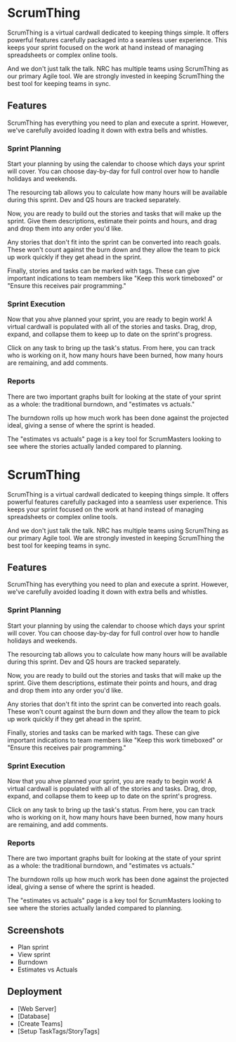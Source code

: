 # ScrumThing
ScrumThing is a virtual cardwall dedicated to keeping things simple.  It offers powerful features carefully packaged into a seamless user experience.  This keeps your sprint focused on the work at hand instead of managing spreadsheets or complex online tools.

And we don't just talk the talk.  NRC has multiple teams using ScrumThing as our primary Agile tool.  We are strongly invested in keeping ScrumThing the best tool for keeping teams in sync.

## Features
ScrumThing has everything you need to plan and execute a sprint.  However, we've carefully avoided loading it down with extra bells and whistles.

### Sprint Planning
Start your planning by using the calendar to choose which days your sprint will cover.  You can choose day-by-day for full control over how to handle holidays and weekends.

The resourcing tab allows you to calculate how many hours will be available during this sprint.  Dev and QS hours are tracked separately.

Now, you are ready to build out the stories and tasks that will make up the sprint.  Give them descriptions, estimate their points and hours, and drag and drop them into any order you'd like.

Any stories that don't fit into the sprint can be converted into reach goals.  These won't count against the burn down and they allow the team to pick up work quickly if they get ahead in the sprint.

Finally, stories and tasks can be marked with tags.  These can give important indications to team members like "Keep this work timeboxed" or "Ensure this receives pair programming."
 
### Sprint Execution
Now that you ahve planned your sprint, you are ready to begin work!  A virtual cardwall is populated with all of the stories and tasks.  Drag, drop, expand, and collapse them to keep up to date on the sprint's progress.

Click on any task to bring up the task's status.  From here, you can track who is working on it, how many hours have been burned, how many hours are remaining, and add comments.

### Reports
There are two important graphs built for looking at the state of your sprint as a whole: the traditional burndown, and "estimates vs actuals."

The burndown rolls up how much work has been done against the projected ideal, giving a sense of where the sprint is headed.

The "estimates vs actuals" page is a key tool for ScrumMasters looking to see where the stories actually landed compared to planning.
# ScrumThing
ScrumThing is a virtual cardwall dedicated to keeping things simple.  It offers powerful features carefully packaged into a seamless user experience.  This keeps your sprint focused on the work at hand instead of managing spreadsheets or complex online tools.

And we don't just talk the talk.  NRC has multiple teams using ScrumThing as our primary Agile tool.  We are strongly invested in keeping ScrumThing the best tool for keeping teams in sync.

## Features
ScrumThing has everything you need to plan and execute a sprint.  However, we've carefully avoided loading it down with extra bells and whistles.

### Sprint Planning
Start your planning by using the calendar to choose which days your sprint will cover.  You can choose day-by-day for full control over how to handle holidays and weekends.

The resourcing tab allows you to calculate how many hours will be available during this sprint.  Dev and QS hours are tracked separately.

Now, you are ready to build out the stories and tasks that will make up the sprint.  Give them descriptions, estimate their points and hours, and drag and drop them into any order you'd like.

Any stories that don't fit into the sprint can be converted into reach goals.  These won't count against the burn down and they allow the team to pick up work quickly if they get ahead in the sprint.

Finally, stories and tasks can be marked with tags.  These can give important indications to team members like "Keep this work timeboxed" or "Ensure this receives pair programming."
 
### Sprint Execution
Now that you ahve planned your sprint, you are ready to begin work!  A virtual cardwall is populated with all of the stories and tasks.  Drag, drop, expand, and collapse them to keep up to date on the sprint's progress.

Click on any task to bring up the task's status.  From here, you can track who is working on it, how many hours have been burned, how many hours are remaining, and add comments.

### Reports
There are two important graphs built for looking at the state of your sprint as a whole: the traditional burndown, and "estimates vs actuals."

The burndown rolls up how much work has been done against the projected ideal, giving a sense of where the sprint is headed.

The "estimates vs actuals" page is a key tool for ScrumMasters looking to see where the stories actually landed compared to planning.

## Screenshots
- Plan sprint
- View sprint
- Burndown
- Estimates vs Actuals

## Deployment
- [Web Server]
- [Database]
- [Create Teams]
- [Setup TaskTags/StoryTags]

